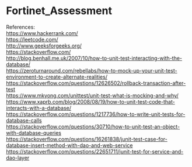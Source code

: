 # Fortinet_Assessment

References: <br>
https://www.hackerrank.com/ <br>
https://leetcode.com/ <br>
http://www.geeksforgeeks.org/ <br>
https://stackoverflow.com/ <br>
http://blog.benhall.me.uk/2007/10/how-to-unit-test-interacting-with-the-database/ <br>
https://zeroturnaround.com/rebellabs/how-to-mock-up-your-unit-test-environment-to-create-alternate-realities/ <br>
https://stackoverflow.com/questions/12626502/rollback-transaction-after-test <br>
https://www.mkyong.com/unittest/unit-test-what-is-mocking-and-why/ <br>
https://www.xaprb.com/blog/2008/08/19/how-to-unit-test-code-that-interacts-with-a-database/ <br>
https://stackoverflow.com/questions/1217736/how-to-write-unit-tests-for-database-calls <br>
https://stackoverflow.com/questions/30710/how-to-unit-test-an-object-with-database-queries <br>
https://stackoverflow.com/questions/16261838/junit-test-case-for-database-insert-method-with-dao-and-web-service <br>
https://stackoverflow.com/questions/22651711/junit-test-for-service-and-dao-layer <br>
